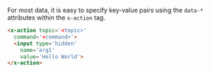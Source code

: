 
For most data, it is easy to specify key-value pairs using the `data-*` attributes within the `x-action` tag.

```html
<x-action topic='<topic>'
  command='<command>'>
  <input type='hidden'
    name='arg1'
    value='Hello World'>
</x-action>
```